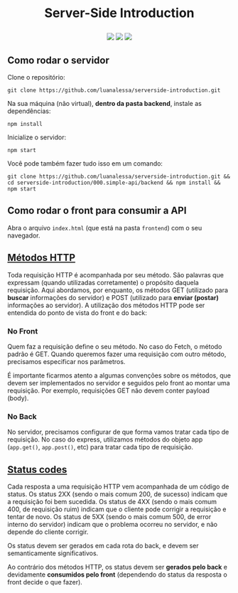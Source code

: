 
# <p align = "center"> Server-Side Introduction </p>
<p align = "center">
<img src="https://img.shields.io/badge/author-luanalessa-blue?style=flat-square" />
<img src="https://img.shields.io/badge/author-jpgsaraceni-blue?style=flat-square" />
 <img src="https://img.shields.io/github/languages/count/luanalessa/serverside-introduction?color=blue&style=flat-square" />

</br>

## Como rodar o servidor

Clone o repositório:

```shell
git clone https://github.com/luanalessa/serverside-introduction.git
```

Na sua máquina (não virtual), **dentro da pasta backend**, instale as dependências:

```shell
npm install
```

Inicialize o servidor:

```shell
npm start
```

Você pode também fazer tudo isso em um comando:

```shell
git clone https://github.com/luanalessa/serverside-introduction.git && cd serverside-introduction/000.simple-api/backend && npm install && npm start
```

## Como rodar o front para consumir a API

Abra o arquivo `index.html` (que está na pasta `frontend`) com o seu navegador.


## [Métodos HTTP](https://developer.mozilla.org/en-US/docs/Web/HTTP/Methods)

Toda requisição HTTP é acompanhada por seu método. São palavras que expressam (quando utilizadas corretamente) o propósito daquela requisição. Aqui abordamos, por enquanto, os métodos GET (utilizado para **buscar** informações do servidor) e POST (utilizado para **enviar (postar)** informações ao servidor). A utilização dos métodos HTTP pode ser entendida do ponto de vista do front e do back:

### No Front

Quem faz a requisição define o seu método. No caso do Fetch, o método padrão é GET. Quando queremos fazer uma requisição com outro método, precisamos especificar nos parâmetros.

É importante ficarmos atento a algumas convenções sobre os métodos, que devem ser implementados no servidor e seguidos pelo front ao montar uma requisição. Por exemplo, requisições GET não devem conter payload (body). 

### No Back

No servidor, precisamos configurar de que forma vamos tratar cada tipo de requisição. No caso do express, utilizamos métodos do objeto app (`app.get()`, `app.post()`, etc) para tratar cada tipo de requisição. 

## [Status codes](https://developer.mozilla.org/en-US/docs/Web/HTTP/Status)

Cada resposta a uma requisição HTTP vem acompanhada de um código de status. Os status 2XX (sendo o mais comum 200, de sucesso) indicam que a requisição foi bem sucedida. Os status de 4XX (sendo o mais comum 400, de requisição ruim) indicam que o cliente pode corrigir a requisição e tentar de novo. Os status de 5XX (sendo o mais comum 500, de error interno do servidor) indicam que o problema ocorreu no servidor, e não depende do cliente corrigir.

Os status devem ser gerados em cada rota do back, e devem ser semanticamente significativos. 

Ao contrário dos métodos HTTP, os status devem ser **gerados pelo back** e devidamente **consumidos pelo front** (dependendo do status da resposta o front decide o que fazer).
